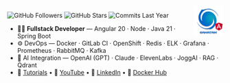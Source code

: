 <img src="./ui/ganatan-about-github.png" align="right" width="70" height="70" alt="logo ganatan">

![GitHub Followers](https://img.shields.io/badge/Followers-444-blue?style=flat-square&logo=github)
![GitHub Stars](https://img.shields.io/badge/★%20Stars-1.6k-blue?style=flat-square&logo=github)
![Commits Last Year](https://img.shields.io/badge/Commits-1921-blue?style=flat-square&logo=git)

- 🧑‍💻 **Fullstack Developer** — Angular 20 · Node · Java 21 · Spring Boot  
- ⚙️ DevOps — Docker · GitLab CI · OpenShift · Redis · ELK · Grafana · Prometheus · RabbitMQ · Kafka
- 🤖 AI Integration — OpenAI (GPT) · Claude · ElevenLabs · JoggAI · RAG · Qdrant
- 📘 [Tutorials](https://www.ganatan.com/en/tutorials) • 🎥 [YouTube](https://www.youtube.com/@ganatan) • 💼 [LinkedIn](https://www.linkedin.com/in/dannyganatan) • 🐳 [Docker Hub](https://hub.docker.com/u/ganatan)
